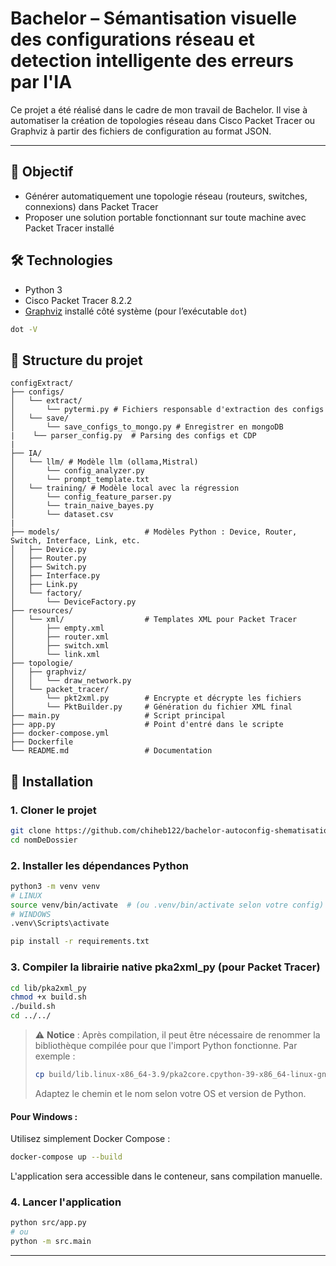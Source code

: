 # Bachelor – Sémantisation visuelle des configurations réseau et detection intelligente des erreurs par l'IA

Ce projet a été réalisé dans le cadre de mon travail de Bachelor. Il vise à automatiser la création de topologies réseau dans Cisco Packet Tracer ou Graphviz à partir des fichiers de configuration au format JSON.

---
## 🎯 Objectif

- Générer automatiquement une topologie réseau (routeurs, switches, connexions) dans Packet Tracer
- Proposer une solution portable fonctionnant sur toute machine avec Packet Tracer installé

## 🛠️ Technologies

- Python 3
- Cisco Packet Tracer 8.2.2
- [Graphviz](https://graphviz.org/) installé côté système (pour l’exécutable `dot`)
```bash
dot -V
```

## 📁 Structure du projet

```
configExtract/
├── configs/                   
│   └── extract/
│       └── pytermi.py # Fichiers responsable d'extraction des configs
│   └── save/
│       └── save_configs_to_mongo.py # Enregistrer en mongoDB
|    └── parser_config.py  # Parsing des configs et CDP
|
├── IA/
│   └── llm/ # Modèle llm (ollama,Mistral)
│       └── config_analyzer.py 
│       └── prompt_template.txt
│   └── training/ # Modèle local avec la régression
│       └── config_feature_parser.py 
│       └── train_naive_bayes.py
│       └── dataset.csv 
|
├── models/                   # Modèles Python : Device, Router, Switch, Interface, Link, etc.
│   ├── Device.py
│   ├── Router.py
│   ├── Switch.py
│   ├── Interface.py
│   ├── Link.py
│   └── factory/
│       └── DeviceFactory.py
├── resources/
│   └── xml/                  # Templates XML pour Packet Tracer
│       ├── empty.xml
│       ├── router.xml
│       ├── switch.xml
│       └── link.xml
├── topologie/
│   ├── graphviz/
│   │   └── draw_network.py  
│   └── packet_tracer/
│       └── pkt2xml.py        # Encrypte et décrypte les fichiers 
│       └── PktBuilder.py     # Génération du fichier XML final
├── main.py                   # Script principal
├── app.py                    # Point d'entré dans le scripte
├── docker-compose.yml                   
├── Dockerfile                    
└── README.md                 # Documentation
```

## 🚀 Installation

### 1. Cloner le projet
```bash
git clone https://github.com/chiheb122/bachelor-autoconfig-shematisation
cd nomDeDossier
```

### 2. Installer les dépendances Python
```bash
python3 -m venv venv
# LINUX
source venv/bin/activate  # (ou .venv/bin/activate selon votre config)
# WINDOWS
.venv\Scripts\activate

pip install -r requirements.txt
```

### 3. Compiler la librairie native pka2xml_py (pour Packet Tracer)
```bash
cd lib/pka2xml_py
chmod +x build.sh
./build.sh
cd ../../
```
> ⚠️ **Notice** : Après compilation, il peut être nécessaire de renommer la bibliothèque compilée pour que l'import Python fonctionne. Par exemple :
> ```bash
> cp build/lib.linux-x86_64-3.9/pka2core.cpython-39-x86_64-linux-gnu.so ../pka2core.cpython-39-x86_64-linux-gnu.so
> ```
> Adaptez le chemin et le nom selon votre OS et version de Python.

#### Pour Windows :
Utilisez simplement Docker Compose :
```bash
docker-compose up --build
```
L'application sera accessible dans le conteneur, sans compilation manuelle.

### 4. Lancer l'application
```bash
python src/app.py
# ou
python -m src.main
```

---

